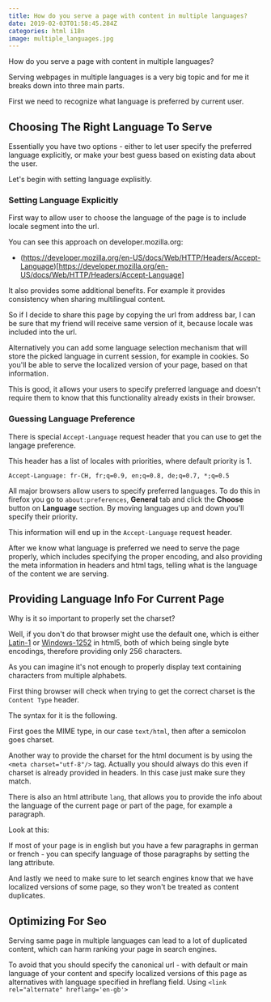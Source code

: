 ```yaml
---
title: How do you serve a page with content in multiple languages?
date: 2019-02-03T01:58:45.284Z
categories: html i18n
image: multiple_languages.jpg
---
```


How do you serve a page with content in multiple languages?

Serving webpages in multiple languages is a very big topic and for me it breaks down into three main parts.

First we need to recognize what language is preferred by current user.

## Choosing The Right Language To Serve

Essentially you have two options - either to let user specify the preferred language explicitly, or make your best guess based on existing data about the user.

Let's begin with setting language explisitly.

### Setting Language Explicitly

First way to allow user to choose the language of the page is to include locale segment into the url.

You can see this approach on developer.mozilla.org:

* (https://developer.mozilla.org/en-US/docs/Web/HTTP/Headers/Accept-Language)[https://developer.mozilla.org/en-US/docs/Web/HTTP/Headers/Accept-Language]

It also provides some additional benefits. For example it provides consistency when sharing multilingual content.

So if I decide to share this page by copying the url from address bar, I can be sure that my friend will receive same version of it, because locale was included into the url.

Alternatively you can add some language selection mechanism that will store the picked language in current session, for example in cookies. So you'll be able to serve the localized version of your page, based on that information.

This is good, it allows your users to specify preferred language and doesn't require them to know that this functionality already exists in their browser.

### Guessing Language Preference

There is special `Accept-Language` request header that you can use to get the langage preference.

This header has a list of locales with priorities, where default priority is 1.

```
Accept-Language: fr-CH, fr;q=0.9, en;q=0.8, de;q=0.7, *;q=0.5
```

All major browsers allow users to specify preferred languages. To do this in firefox you go to `about:preferences`, **General** tab and click the **Choose** button on **Language** section. By moving languages up and down you'll specify their priority.

This information will end up in the `Accept-Language` request header.

After we know what language is preferred we need to serve the page properly, which includes specifying the proper encoding, and also providing the meta information in headers and html tags, telling what is the language of the content we are serving.

## Providing Language Info For Current Page

Why is it so important to properly set the charset?

Well, if you don't do that browser might use the default one, which is either [Latin-1](https://en.wikipedia.org/wiki/ISO/IEC_8859-1) or [Windows-1252](https://en.wikipedia.org/wiki/Windows-1252) in html5, both of which being single byte encodings, therefore providing only 256 characters.

As you can imagine it's not enough to properly display text containing characters from multiple alphabets.

First thing browser will check when trying to get the correct charset is the `Content Type` header.

The syntax for it is the following.

First goes the MIME type, in our case `text/html`, then after a semicolon goes charset.

Another way to provide the charset for the html document is by using the `<meta charset="utf-8"/>` tag. Actually you should always do this even if charset is already provided in headers. In this case just make sure they match.

There is also an html attribute `lang`, that allows you to provide the info about the language of the current page or part of the page, for example a paragraph.

Look at this:

If most of your page is in english but you have a few paragraphs in german or french - you can specify language of those paragraphs by setting the lang attribute.

And lastly we need to make sure to let search engines know that we have localized versions of some page, so they won't be treated as content duplicates.

## Optimizing For Seo

Serving same page in multiple languages can lead to a lot of duplicated content, which can harm ranking your page in search engines.

To avoid that you should specify the canonical url - with default or main language of your content and specify localized versions of this page as alternatives with language specified in hreflang field. Using `<link rel="alternate" hreflang='en-gb'>`
